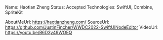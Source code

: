Name: Haotian Zheng
Status: Accepted
Technologies: SwiftUI, Combine, SpriteKit

AboutMeUrl: https://haotianzheng.com/
SourceUrl: https://github.com/JustinFincher/WWDC2022-SwiftUINodeEditor
VideoUrl: https://youtu.be/B6D3y49WOEQ

<!---
EXAMPLE
Name: John Appleseed
Status: Submitted <or> Winner <or> Distinguished <or> Rejected
Technologies: SwiftUI, RealityKit, CoreGraphic

AboutMeUrl: https://linkedin.com/in/johnappleseed
SourceUrl: https://github.com/johnappleseed/wwdc2025
VideoUrl: https://youtu.be/ABCDE123456
-->
